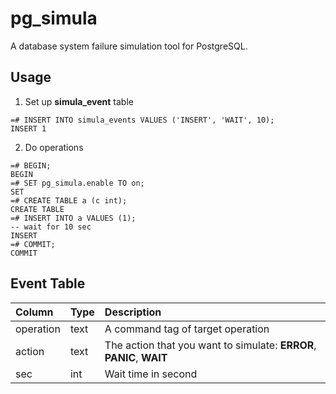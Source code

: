 pg_simula
==========

A database system failure simulation tool for PostgreSQL.

Usage
-----

1. Set up **simula_event** table

```
=# INSERT INTO simula_events VALUES ('INSERT', 'WAIT', 10);
INSERT 1 
```

2. Do operations
```
=# BEGIN;
BEGIN
=# SET pg_simula.enable TO on;
SET
=# CREATE TABLE a (c int);
CREATE TABLE
=# INSERT INTO a VALUES (1);
-- wait for 10 sec
INSERT
=# COMMIT;
COMMIT
```

Event Table
------------
|Column|Type|Description|
|:-----|:---|:----------|
|operation|text|A command tag of target operation|
|action|text|The action that you want to simulate: **ERROR**, **PANIC**, **WAIT**|
|sec|int|Wait time in second|
